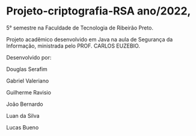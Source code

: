 # Projeto-criptografia-RSA ano/2022,
5° semestre na Faculdade de Tecnologia de Ribeirão Preto.

Projeto acadêmico desenvolvido em Java na aula de Segurança da Informação, ministrada pelo PROF. CARLOS EUZEBIO.

Desenvolvido por:

Douglas Serafim

Gabriel Valeriano

Guilherme Ravisio

João Bernardo

Luan da Silva

Lucas Bueno 


